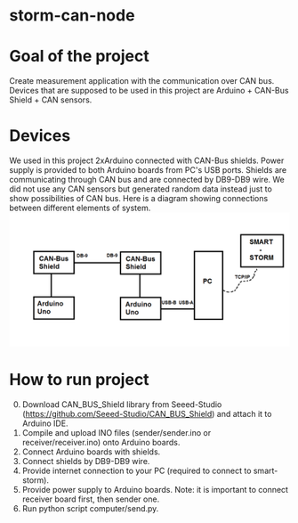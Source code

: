 # storm-can-node

# Goal of the project
Create measurement application with the communication over CAN bus. Devices that are supposed to be used in this project are Arduino + CAN-Bus Shield + CAN sensors.

# Devices
We used in this project 2xArduino connected with CAN-Bus shields. Power supply is provided to both Arduino boards from PC's USB ports. Shields are communicating through CAN bus and are connected by DB9-DB9 wire. We did not use any CAN sensors but generated random data instead just to show possibilities of CAN bus.
Here is a diagram showing connections between different elements of system.
![Diagram](images/diagram.png)

# How to run project
0. Download CAN_BUS_Shield library from Seeed-Studio (https://github.com/Seeed-Studio/CAN_BUS_Shield) and attach it to Arduino IDE.
1. Compile and upload INO files (sender/sender.ino or receiver/receiver.ino) onto Arduino boards.
2. Connect Arduino boards with shields.
3. Connect shields by DB9-DB9 wire.
4. Provide internet connection to your PC (required to connect to smart-storm).
5. Provide power supply to Arduino boards.
Note: it is important to connect receiver board first, then sender one.
6. Run python script computer/send.py.
